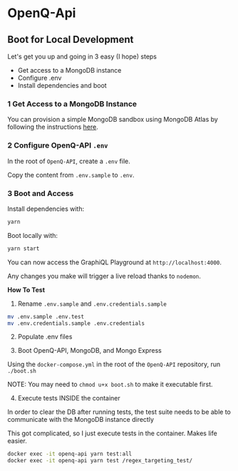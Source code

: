 # OpenQ-Api

## Boot for Local Development

Let's get you up and going in 3 easy (I hope) steps
- Get access to a MongoDB instance
- Configure .env
- Install dependencies and boot

### 1 Get Access to a MongoDB Instance

You can provision a simple MongoDB sandbox using MongoDB Atlas by following the instructions [here](https://www.mongodb.com/docs/atlas/getting-started/).

### 2 Configure OpenQ-API `.env`

In the root of `OpenQ-API`, create a `.env` file.

Copy the content from `.env.sample` to `.env`.

### 3 Boot and Access

Install dependencies with:

```bash
yarn
```

Boot locally with:

```bash
yarn start
```

You can now access the GraphiQL Playground at `http://localhost:4000`.

Any changes you make will trigger a live reload thanks to `nodemon`. 

**How To Test**

1. Rename `.env.sample` and `.env.credentials.sample`

```bash
mv .env.sample .env.test
mv .env.credentials.sample .env.credentials
```

2. Populate .env files

3. Boot OpenQ-API, MongoDB, and Mongo Express

Using the `docker-compose.yml` in the root of the `OpenQ-API` repository, run `./boot.sh`

NOTE: You may need to `chmod u+x boot.sh` to make it executable first.

4. Execute tests INSIDE the container

In order to clear the DB after running tests, the test suite needs to be able to communicate with the MongoDB instance directly

This got complicated, so I just execute tests in the container. Makes life easier.

```bash
docker exec -it openq-api yarn test:all
docker exec -it openq-api yarn test /regex_targeting_test/
```